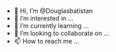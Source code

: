 - 👋 Hi, I’m @Douglasbatistan
- 👀 I’m interested in ...
- 🌱 I’m currently learning ...
- 💞️ I’m looking to collaborate on ...
- 📫 How to reach me ...

<!---
Douglasbatistan/Douglasbatistan is a ✨ special ✨ repository because its `README.md` (this file) appears on your GitHub profile.
You can click the Preview link to take a look at your changes.
--->
